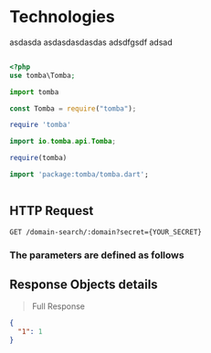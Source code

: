 # Technologies

asdasda
asdasdasdasdas adsdfgsdf adsad

```shell

```

```php
<?php
use tomba\Tomba;

```

```python
import tomba

```

```javascript
const Tomba = require("tomba");

```

```ruby
require 'tomba'

```

```java
import io.tomba.api.Tomba;

```


```r
require(tomba)

```



```dart
import 'package:tomba/tomba.dart';

```

```powershell

```

## HTTP Request

`GET /domain-search/:domain?secret={YOUR_SECRET}`

### The parameters are defined as follows

## Response  Objects details

> Full Response

```json
{
  "1": 1
}
```

